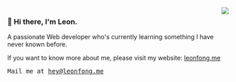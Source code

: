 <!-- <img align="right" src="https://ns.yuy1n.io/card/3f87b1a245cc0abf/history" /> -->

<img align="right" src="https://readme-card-beta.vercel.app/api?username=leon-fong"  />

### 👋 Hi there, I'm Leon.
A passionate Web developer who's currently learning something I have never known before.

If you want to know more about me, please visit my website: [leonfong.me](https://leonfong.me?ref=profile-readme)

<!-- <p>
  <samp>
    <a href="https://leonfong.me/posts?from_profile">blog</a> ∙
    <a href="https://memo.leonfong.me?from_profile">memo</a> ∙
    <a href="https://leonfong.me/projects?from_profile">projects</a>
  </samp>
</p> -->

<p>
  <samp>Mail me at <a href="mailto:hey@leonfong.me">hey@leonfong.me</a></samp>
</p>


